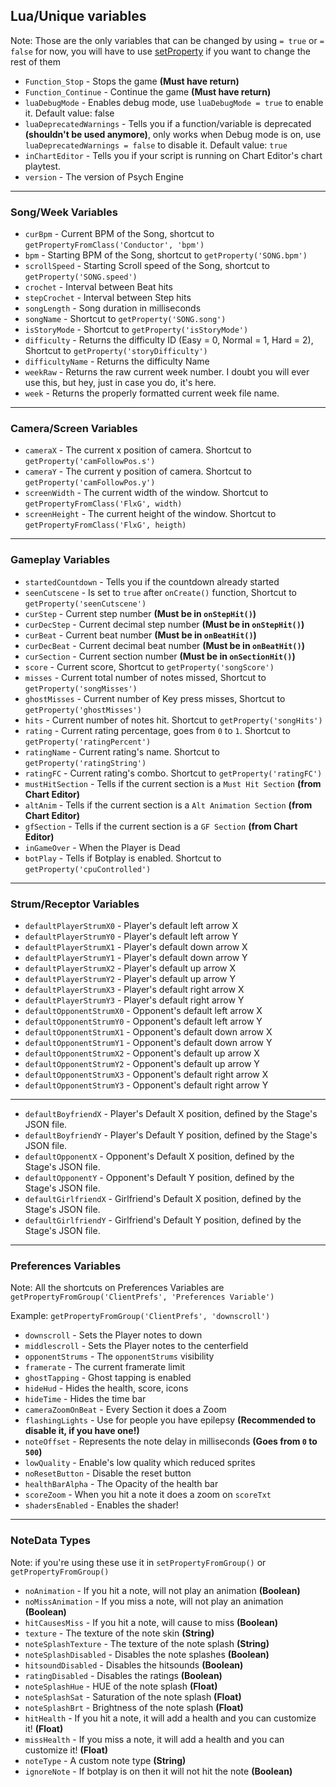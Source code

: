 ## Lua/Unique variables

Note: 
Those are the only variables that can be changed by using `= true` or `= false` for now, you will have to use [setProperty](https://github.com/Meme1079/PsychWiki/Lua-Script-API:-Value-Setting-and-Getting-Functions#setpropertyvariablestring-valuedynamic) if you want to change the rest of them

- `Function_Stop` - Stops the game **(Must have return)**
- `Function_Continue` - Continue the game **(Must have return)**
- `luaDebugMode` - Enables debug mode, use `luaDebugMode = true` to enable it. Default value: false
- `luaDeprecatedWarnings` - Tells you if a function/variable is deprecated **(shouldn't be used anymore)**, only works when Debug mode is on, use `luaDeprecatedWarnings = false` to disable it. Default value: `true`
- `inChartEditor` - Tells you if your script is running on Chart Editor's chart playtest.
- `version` - The version of Psych Engine

***

### Song/Week Variables
- `curBpm` - Current BPM of the Song, shortcut to `getPropertyFromClass('Conductor', 'bpm')`
- `bpm` - Starting BPM of the Song, shortcut to `getProperty('SONG.bpm')`
- `scrollSpeed` - Starting Scroll speed of the Song, shortcut to `getProperty('SONG.speed')`
- `crochet` - Interval between Beat hits
- `stepCrochet` - Interval between Step hits
- `songLength` - Song duration in milliseconds
- `songName` - Shortcut to `getProperty('SONG.song')`
- `isStoryMode` - Shortcut to `getProperty('isStoryMode')`
- `difficulty` - Returns the difficulty ID (Easy = 0, Normal = 1, Hard = 2), Shortcut to `getProperty('storyDifficulty')`
- `difficultyName` - Returns the difficulty Name
- `weekRaw` - Returns the raw current week number. I doubt you will ever use this, but hey, just in case you do, it's here.
- `week` - Returns the properly formatted current week file name.

***

### Camera/Screen Variables
- `cameraX` - The current x position of camera. Shortcut to `getProperty('camFollowPos.s')`
- `cameraY` - The current y position of camera. Shortcut to `getProperty('camFollowPos.y')`
- `screenWidth` - The current width of the window. Shortcut to `getPropertyFromClass('FlxG', width)`
- `screenHeight` - The current height of the window. Shortcut to `getPropertyFromClass('FlxG', heigth)`

***

### Gameplay Variables
- `startedCountdown` - Tells you if the countdown already started
- `seenCutscene` - Is set to `true` after `onCreate()` function, Shortcut to `getProperty('seenCutscene')`
- `curStep` - Current step number **(Must be in `onStepHit()`)**
- `curDecStep` - Current decimal step number **(Must be in `onStepHit()`)**
- `curBeat` - Current beat number **(Must be in `onBeatHit()`)**
- `curDecBeat` - Current decimal beat number  **(Must be in `onBeatHit()`)**
- `curSection` - Current section number  **(Must be in `onSectionHit()`)**
- `score` - Current score, Shortcut to `getProperty('songScore')`
- `misses` - Current total number of notes missed, Shortcut to `getProperty('songMisses')`
- `ghostMisses` - Current number of Key press misses, Shortcut to `getProperty('ghostMisses')`
- `hits` - Current number of notes hit. Shortcut to `getProperty('songHits')`
- `rating` - Current rating percentage, goes from `0` to `1`. Shortcut to `getProperty('ratingPercent')`
- `ratingName` - Current rating's name. Shortcut to `getProperty('ratingString')`
- `ratingFC` - Current rating's combo. Shortcut to `getProperty('ratingFC')`
- `mustHitSection` - Tells if the current section is a `Must Hit Section` **(from Chart Editor)**
- `altAnim` - Tells if the current section is a `Alt Animation Section` **(from Chart Editor)**
- `gfSection` - Tells if the current section is a `GF Section` **(from Chart Editor)**
- `inGameOver` - When the Player is Dead
- `botPlay` - Tells if Botplay is enabled. Shortcut to `getProperty('cpuControlled')`

***

### Strum/Receptor Variables
- `defaultPlayerStrumX0` - Player's default left arrow X
- `defaultPlayerStrumY0` - Player's default left arrow Y
- `defaultPlayerStrumX1` - Player's default down arrow X
- `defaultPlayerStrumY1` - Player's default down arrow Y
- `defaultPlayerStrumX2` - Player's default up arrow X
- `defaultPlayerStrumY2` - Player's default up arrow Y
- `defaultPlayerStrumX3` - Player's default right arrow X
- `defaultPlayerStrumY3` - Player's default right arrow Y
- `defaultOpponentStrumX0` - Opponent's default left arrow X
- `defaultOpponentStrumY0` - Opponent's default left arrow Y
- `defaultOpponentStrumX1` - Opponent's default down arrow X
- `defaultOpponentStrumY1` - Opponent's default down arrow Y
- `defaultOpponentStrumX2` - Opponent's default up arrow X
- `defaultOpponentStrumY2` - Opponent's default up arrow Y
- `defaultOpponentStrumX3` - Opponent's default right arrow X
- `defaultOpponentStrumY3` - Opponent's default right arrow Y

***

- `defaultBoyfriendX` - Player's Default X position, defined by the Stage's JSON file.
- `defaultBoyfriendY` - Player's Default Y position, defined by the Stage's JSON file.
- `defaultOpponentX` - Opponent's Default X position, defined by the Stage's JSON file.
- `defaultOpponentY` - Opponent's Default Y position, defined by the Stage's JSON file.
- `defaultGirlfriendX` - Girlfriend's Default X position, defined by the Stage's JSON file.
- `defaultGirlfriendY` - Girlfriend's Default Y position, defined by the Stage's JSON file.

***

### Preferences Variables

Note: All the shortcuts on Preferences Variables are `getPropertyFromGroup('ClientPrefs', 'Preferences Variable')`

Example: `getPropertyFromGroup('ClientPrefs', 'downscroll')`

- `downscroll` - Sets the Player notes to down 
- `middlescroll` - Sets the Player notes to the centerfield 
- `opponentStrums` - The `opponentStrums` visibility  
- `framerate` - The current framerate limit 
- `ghostTapping` - Ghost tapping is enabled 
- `hideHud` - Hides the health, score, icons
- `hideTime` - Hides the time bar
- `cameraZoomOnBeat` - Every Section it does a Zoom 
- `flashingLights` - Use for people you have epilepsy **(Recommended to disable it, if you have one!)**
- `noteOffset` - Represents the note delay in milliseconds **(Goes from `0` to `500`)**
- `lowQuality` - Enable's low quality which reduced sprites
- `noResetButton` - Disable the reset button
- `healthBarAlpha` - The Opacity of the health bar
- `scoreZoom` - When you hit a note it does a zoom on `scoreTxt`
- `shadersEnabled` - Enables the shader!

***

### NoteData Types

Note: if you're using these use it in `setPropertyFromGroup()` or `getPropertyFromGroup()`

- `noAnimation` - If you hit a note, will not play an animation **(Boolean)**
- `noMissAnimation` - If you miss a note, will not play an animation **(Boolean)**
- `hitCausesMiss` - If you hit a note, will cause to miss **(Boolean)**
- `texture` - The texture of the note skin **(String)**
- `noteSplashTexture` -  The texture of the note splash **(String)**
- `noteSplashDisabled` - Disables the note splashes **(Boolean)**
- `hitsoundDisabled` -  Disables the hitsounds **(Boolean)**
- `ratingDisabled` - Disables the ratings **(Boolean)**
- `noteSplashHue` - HUE of the note splash **(Float)**
- `noteSplashSat` - Saturation of the note splash **(Float)**
- `noteSplashBrt` - Brightness of the note splash **(Float)**
- `hitHealth` - If you hit a note, it will add a health and you can customize it! **(Float)**
- `missHealth` - If you miss a note, it will add a health and you can customize it! **(Float)**
- `noteType` - A custom note type **(String)**
- `ignoreNote` - If botplay is on then it will not hit the note **(Boolean)**
